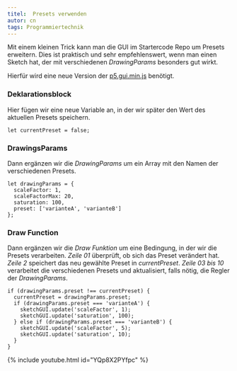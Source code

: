 ```yaml
---
titel:  Presets verwenden
autor: cn
tags: Programmiertechnik
---
```


Mit einem kleinen Trick kann man die GUI im Startercode Repo um Presets erweitern. Dies ist praktisch und sehr empfehlenswert, wenn man einen Sketch hat, der mit verschiedenen *DrawingParams* besonders gut wirkt. 

Hierfür wird eine neue Version der [p5.gui.min.js](https://git.coco.study/students/ws2122/df12-generative-gestaltung/startercode-ws202122/-/blob/main/assets/libs/p5.js/p5.gui.min.js) benötigt.

### Deklarationsblock

Hier fügen wir eine neue Variable an, in der wir später den Wert des aktuellen Presets speichern.

```
let currentPreset = false;
```

### DrawingsParams

Dann ergänzen wir die *DrawingParams* um ein Array mit den Namen der verschiedenen Presets.

```
let drawingParams = {
  scaleFactor: 1,
  scaleFactorMax: 20,
  saturation: 100,
  preset: ['varianteA', 'varianteB']
};
```

### Draw Function

Dann ergänzen wir die *Draw Funktion* um eine Bedingung, in der wir die Presets verarbeiten. *Zeile 01* überprüft, ob sich das Preset verändert hat. *Zeile 2* speichert das neu gewählte Preset in *currentPreset*. *Zeile 03 bis 10* verarbeitet die verschiedenen Presets und aktualisiert, falls nötig, die Regler der *DrawingParams*.

```
if (drawingParams.preset !== currentPreset) { 
  currentPreset = drawingParams.preset;
  if (drawingParams.preset === 'varianteA') { 
    sketchGUI.update('scaleFactor', 1);
    sketchGUI.update('saturation', 100);
  } else if (drawingParams.preset === 'varianteB') { 
    sketchGUI.update('scaleFactor', 5);
    sketchGUI.update('saturation', 10);
  }
}
```

{% include youtube.html id="YQp8X2PYfpc" %}

